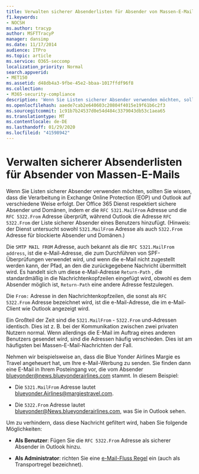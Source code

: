 ```yaml
---
title: Verwalten sicherer Absenderlisten für Absender von Massen-E-Mails
f1.keywords:
- NOCSH
ms.author: tracyp
author: MSFTTracyP
manager: dansimp
ms.date: 11/17/2014
audience: ITPro
ms.topic: article
ms.service: O365-seccomp
localization_priority: Normal
search.appverid:
- MET150
ms.assetid: d48db4a3-9fbe-45e2-bbaa-1017ffdf96f8
ms.collection:
- M365-security-compliance
description: 'Wenn Sie Listen sicherer Absender verwenden möchten, sollten Sie wissen, dass die Verarbeitung in Exchange Online Protection (EOP) und Outlook auf verschiedene Weise erfolgt. Der Dienst berücksichtigt sichere Absender und Domänen, indem er die RFC 5321.MailFrom-Adresse und die RFC 5322.From-Adresse prüft, während Outlook die RFC 5322.From-Adresse zur Liste sicherer Absender eines Benutzers hinzufügt. (Anmerkung: Der Dienst prüft sowohl die 5321.MailFrom-Adresse als auch die 5322.From-Adresse auf blockierte Absender und Domänen.)'
ms.openlocfilehash: aaede7cab2e640603c20804f4015e19f61b6c2f3
ms.sourcegitcommit: 1c91b7b24537d0e54d484c3379043db53c1aea65
ms.translationtype: MT
ms.contentlocale: de-DE
ms.lasthandoff: 01/29/2020
ms.locfileid: "41598942"
---
```

# <a name="manage-safe-sender-lists-for-bulk-mailers"></a>Verwalten sicherer Absenderlisten für Absender von Massen-E-Mails

Wenn Sie Listen sicherer Absender verwenden möchten, sollten Sie wissen, dass die Verarbeitung in Exchange Online Protection (EOP) und Outlook auf verschiedene Weise erfolgt. Der Office 365 Dienst respektiert sichere Absender und Domänen, indem er die `RFC 5321.MailFrom` Adresse und die `RFC 5322.From` Adresse überprüft, während Outlook die Adresse `RFC 5322.From` der Liste sicherer Absender eines Benutzers hinzufügt. (Hinweis: der Dienst untersucht sowohl `5321.MailFrom` Adresse als auch `5322.From` Adresse für blockierte Absender und Domänen.)

Die `SMTP MAIL FROM` Adresse, auch bekannt als die `RFC 5321.MailFrom address`, ist die e-Mail-Adresse, die zum Durchführen von SPF-Überprüfungen verwendet wird, und wenn die e-Mail nicht zugestellt werden kann, der Pfad, an den die zurückgegebene Nachricht übermittelt wird. Es handelt sich um diese e-Mail-Adresse `Return-Path` , die standardmäßig in die Nachrichtenkopfzeilen eingefügt wird, obwohl es dem Absender möglich ist, `Return-Path` eine andere Adresse festzulegen.

Die `From:` Adresse in den Nachrichtenkopfzeilen, die sonst als `RFC 5322.From` Adresse bezeichnet wird, ist die e-Mail-Adresse, die im e-Mail-Client wie Outlook angezeigt wird.

Ein Großteil der Zeit sind die `5321.MailFrom` - `5322.From` und-Adressen identisch. Dies ist z. B. bei der Kommunikation zwischen zwei privaten Nutzern normal. Wenn allerdings die E-Mail im Auftrag eines anderen Benutzers gesendet wird, sind die Adressen häufig verschieden. Dies ist am häufigsten bei Massen-E-Mail-Nachrichten der Fall.

Nehmen wir beispielsweise an, dass die Blue Yonder Airlines Margie es Travel angeheuert hat, um Ihre e-Mail-Werbung zu senden. Sie finden dann eine E-Mail in Ihrem Posteingang vor, die vom Absender blueyonder@news.blueyonderairlines.com stammt. In diesem Beispiel:

- Die `5321.MailFrom` Adresse lautet blueyonder.Airlines@margiestravel.com.

- Die `5322.From` Adresse lautet blueyonder@News.blueyonderairlines.com, was Sie in Outlook sehen.

Um zu verhindern, dass diese Nachricht gefiltert wird, haben Sie folgende Möglichkeiten:

- **Als Benutzer**: Fügen Sie die `RFC 5322.From` Adresse als sicherer Absender in Outlook hinzu.

- **Als Administrator**: richten Sie eine [e-Mail-Fluss Regel](anti-spam-protection.md#beyond-the-basics-more-ways-to-prevent-spam-in-office-365) ein (auch als Transportregel bezeichnet).
